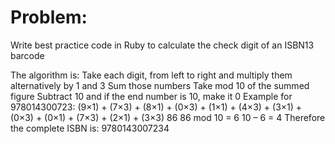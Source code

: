 # Problem:

Write best practice code in Ruby to calculate the check digit of an ISBN13 barcode

The algorithm is:
Take each digit, from left to right and multiply them alternatively by 1 and 3
Sum those numbers
Take mod 10 of the summed figure
Subtract 10 and if the end number is 10, make it 0
Example for 978014300723:
(9×1) + (7×3) + (8×1) + (0×3) + (1×1) + (4×3) + (3×1) + (0×3) + (0×1) + (7×3) + (2×1) + (3×3)
86
86 mod 10 = 6
10 – 6 = 4
Therefore the complete ISBN is: 9780143007234